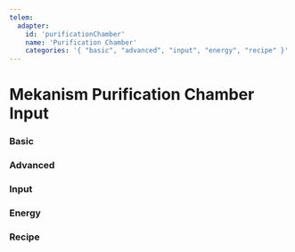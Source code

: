 ```yaml
---
telem:
  adapter:
    id: 'purificationChamber'
    name: 'Purification Chamber'
    categories: '{ "basic", "advanced", "input", "energy", "recipe" }'
---
```


<script setup>
  import { data as metrics } from './common/metrics.data.ts'
</script>

# Mekanism Purification Chamber Input <RepoLink path="lib/input/mekanism/PurificationChamberInputAdapter.lua" />

<!--@include: ./common/preamble.md -->

### Basic

<MetricTable
  prefix="mekpurify:"
  :metrics="[
    { name: 'chemical_filled_percentage', value: '0.0 - 1.0'                },
    { name: 'input_count',                value: '0 - inf',   unit: 'item'  },
    { name: 'chemical_item_count',        value: '0 - inf',   unit: 'item'  },
    { name: 'output_count',               value: '0 - inf',   unit: 'item'  },
    { name: 'energy_usage',               value: '0.0 - inf', unit: 'FE/t'  },
    ...metrics.genericMachine.basic
  ]"
/>

### Advanced

<MetricTable
  prefix="mekpurify:"
  :metrics="[
    ...metrics.genericMachine.advanced
  ]"
/>

### Input

<MetricTable
  prefix="mekpurify:"
  :metrics="[
    { name: 'chemical',           value: '0.0 - inf', unit: 'B' },
    { name: 'chemical_capacity',  value: '0.0 - inf', unit: 'B' },
    { name: 'chemical_needed',    value: '0.0 - inf', unit: 'B' }
  ]"
/>

### Energy

<MetricTable
  prefix="mekpurify:"
  :metrics="[
    ...metrics.genericMachine.energy
  ]"
/>

### Recipe

<MetricTable
  prefix="mekpurify:"
  :metrics="[
    ...metrics.recipeProgress.recipe,
  ]"
/>